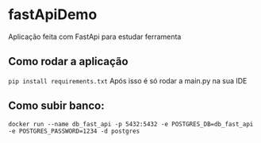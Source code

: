 # fastApiDemo
Aplicação feita com FastApi para estudar ferramenta

## Como rodar a aplicação
`pip install requirements.txt`
Após isso é só rodar a main.py na sua IDE

## Como subir banco:

`docker run --name db_fast_api -p 5432:5432 -e POSTGRES_DB=db_fast_api -e POSTGRES_PASSWORD=1234 -d postgres`
